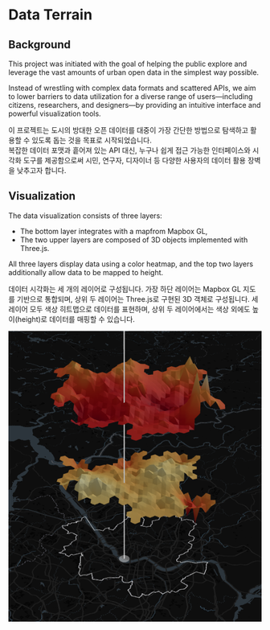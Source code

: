 # Data Terrain

## Background

This project was initiated with the goal of helping the public explore and leverage the vast amounts of urban open data in the simplest way possible. <br/>

Instead of wrestling with complex data formats and scattered APIs, we aim to lower barriers to data utilization for a diverse range of users—including citizens, researchers, and designers—by providing an intuitive interface and powerful visualization tools.

이 프로젝트는 도시의 방대한 오픈 데이터를 대중이 가장 간단한 방법으로 탐색하고 활용할 수 있도록 돕는 것을 목표로 시작되었습니다. <br/>
복잡한 데이터 포맷과 흩어져 있는 API 대신, 누구나 쉽게 접근 가능한 인터페이스와 시각화 도구를 제공함으로써 시민, 연구자, 디자이너 등 다양한 사용자의 데이터 활용 장벽을 낮추고자 합니다.

## Visualization

The data visualization consists of three layers:

- The bottom layer integrates with a mapfrom Mapbox GL,
- The two upper layers are composed of 3D objects implemented with Three.js.

All three layers display data using a color heatmap, and the top two layers additionally allow data to be mapped to height.

데이터 시각화는 세 개의 레이어로 구성됩니다. 가장 하단 레이어는 Mapbox GL 지도를 기반으로 통합되며, 상위 두 레이어는 Three.js로 구현된 3D 객체로 구성됩니다.
세 레이어 모두 색상 히트맵으로 데이터를 표현하며, 상위 두 레이어에서는 색상 외에도 높이(height)로 데이터를 매핑할 수 있습니다.

![Visualization example](image/example1.png)
